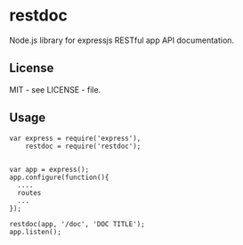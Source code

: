 restdoc
=======

Node.js library for expressjs RESTful app API documentation.

License
-------
MIT - see LICENSE - file.

Usage
-----
```
var express = require('express'),
    restdoc = require('restdoc');


var app = express();
app.configure(function(){
  ....
  routes
  ...
});

restdoc(app, '/doc', 'DOC TITLE');
app.listen();
```
